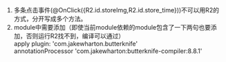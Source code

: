 1. 多条点击事件(@OnClick({R2.id.storeImg,R2.id.store_time}))不可以用R2的方式，分开写成多个方法。
2. module中需要添加（即使当前module依赖的module包含了一下两句也要添加，否则运行R2找不到，编译可以通过）<br>
apply plugin: 'com.jakewharton.butterknife'<br>
annotationProcessor 'com.jakewharton:butterknife-compiler:8.8.1'
